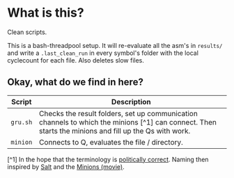 # What is this?

Clean scripts.

This is a bash-threadpool setup. It will re-evaluate all the asm's in `results/` and write a `.last_clean_run` in every symbol's folder with the local cyclecount for each file. Also deletes slow files.



## Okay, what do we find in here?

| Script | Description |
|-----|----
| `gru.sh` | Checks the result folders, set up communication channels to which the minions [^1] can connect. Then starts the minions and fill up the Qs with work. |
| `minion` | Connects to Q, evaluates the file / directory. |

[^1] In the hope that the terminology is [politically correct](https://en.wikipedia.org/wiki/Master/slave_%28technology%29#Replacement_terms). Naming then inspired by [Salt](https://docs.saltproject.io/en/latest/ref/configuration/minion.html) and the [Minions (movie)](https://en.wikipedia.org/wiki/Minions_%28film%29).
